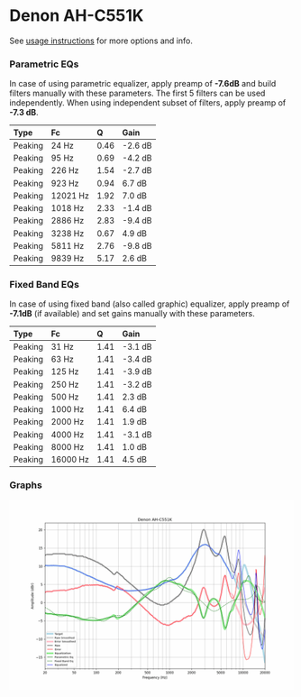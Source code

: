 # Denon AH-C551K
See [usage instructions](https://github.com/jaakkopasanen/AutoEq#usage) for more options and info.

### Parametric EQs
In case of using parametric equalizer, apply preamp of **-7.6dB** and build filters manually
with these parameters. The first 5 filters can be used independently.
When using independent subset of filters, apply preamp of **-7.3 dB**.

| Type    | Fc       |    Q | Gain    |
|:--------|:---------|:-----|:--------|
| Peaking | 24 Hz    | 0.46 | -2.6 dB |
| Peaking | 95 Hz    | 0.69 | -4.2 dB |
| Peaking | 226 Hz   | 1.54 | -2.7 dB |
| Peaking | 923 Hz   | 0.94 | 6.7 dB  |
| Peaking | 12021 Hz | 1.92 | 7.0 dB  |
| Peaking | 1018 Hz  | 2.33 | -1.4 dB |
| Peaking | 2886 Hz  | 2.83 | -9.4 dB |
| Peaking | 3238 Hz  | 0.67 | 4.9 dB  |
| Peaking | 5811 Hz  | 2.76 | -9.8 dB |
| Peaking | 9839 Hz  | 5.17 | 2.6 dB  |

### Fixed Band EQs
In case of using fixed band (also called graphic) equalizer, apply preamp of **-7.1dB**
(if available) and set gains manually with these parameters.

| Type    | Fc       |    Q | Gain    |
|:--------|:---------|:-----|:--------|
| Peaking | 31 Hz    | 1.41 | -3.1 dB |
| Peaking | 63 Hz    | 1.41 | -3.4 dB |
| Peaking | 125 Hz   | 1.41 | -3.9 dB |
| Peaking | 250 Hz   | 1.41 | -3.2 dB |
| Peaking | 500 Hz   | 1.41 | 2.3 dB  |
| Peaking | 1000 Hz  | 1.41 | 6.4 dB  |
| Peaking | 2000 Hz  | 1.41 | 1.9 dB  |
| Peaking | 4000 Hz  | 1.41 | -3.1 dB |
| Peaking | 8000 Hz  | 1.41 | 1.0 dB  |
| Peaking | 16000 Hz | 1.41 | 4.5 dB  |

### Graphs
![](./Denon%20AH-C551K.png)